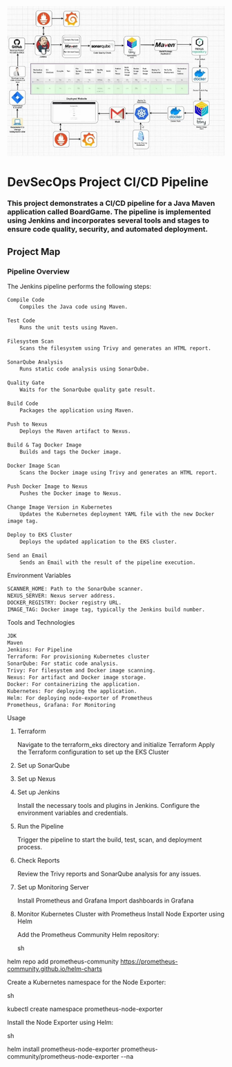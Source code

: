 ![Alt text](DevSecOps.jpeg)

# DevSecOps Project CI/CD Pipeline

### This project demonstrates a CI/CD pipeline for a Java Maven application called BoardGame. The pipeline is implemented using Jenkins and incorporates several tools and stages to ensure code quality, security, and automated deployment.
## Project Map
### Pipeline Overview

The Jenkins pipeline performs the following steps:

    Compile Code
        Compiles the Java code using Maven.

    Test Code
        Runs the unit tests using Maven.

    Filesystem Scan
        Scans the filesystem using Trivy and generates an HTML report.

    SonarQube Analysis
        Runs static code analysis using SonarQube.

    Quality Gate
        Waits for the SonarQube quality gate result.

    Build Code
        Packages the application using Maven.

    Push to Nexus
        Deploys the Maven artifact to Nexus.

    Build & Tag Docker Image
        Builds and tags the Docker image.

    Docker Image Scan
        Scans the Docker image using Trivy and generates an HTML report.

    Push Docker Image to Nexus
        Pushes the Docker image to Nexus.

    Change Image Version in Kubernetes
        Updates the Kubernetes deployment YAML file with the new Docker image tag.

    Deploy to EKS Cluster
        Deploys the updated application to the EKS cluster.

    Send an Email
        Sends an Email with the result of the pipeline execution.

Environment Variables

    SCANNER_HOME: Path to the SonarQube scanner.
    NEXUS_SERVER: Nexus server address.
    DOCKER_REGISTRY: Docker registry URL.
    IMAGE_TAG: Docker image tag, typically the Jenkins build number.

Tools and Technologies

    JDK
    Maven
    Jenkins: For Pipeline
    Terraform: For provisioning Kubernetes cluster
    SonarQube: For static code analysis.
    Trivy: For filesystem and Docker image scanning.
    Nexus: For artifact and Docker image storage.
    Docker: For containerizing the application.
    Kubernetes: For deploying the application.
    Helm: For deploying node-exporter of Prometheus
    Prometheus, Grafana: For Monitoring

Usage
1. Terraform

    Navigate to the terraform_eks directory and initialize Terraform
    Apply the Terraform configuration to set up the EKS Cluster

2. Set up SonarQube
3. Set up Nexus
4. Set up Jenkins

    Install the necessary tools and plugins in Jenkins.
    Configure the environment variables and credentials.

5. Run the Pipeline

    Trigger the pipeline to start the build, test, scan, and deployment process.

6. Check Reports

    Review the Trivy reports and SonarQube analysis for any issues.

7. Set up Monitoring Server

    Install Prometheus and Grafana
    Import dashboards in Grafana

8. Monitor Kubernetes Cluster with Prometheus
Install Node Exporter using Helm

    Add the Prometheus Community Helm repository:

    sh

helm repo add prometheus-community https://prometheus-community.github.io/helm-charts

Create a Kubernetes namespace for the Node Exporter:

sh

kubectl create namespace prometheus-node-exporter

Install the Node Exporter using Helm:

sh

helm install prometheus-node-exporter prometheus-community/prometheus-node-exporter --na
